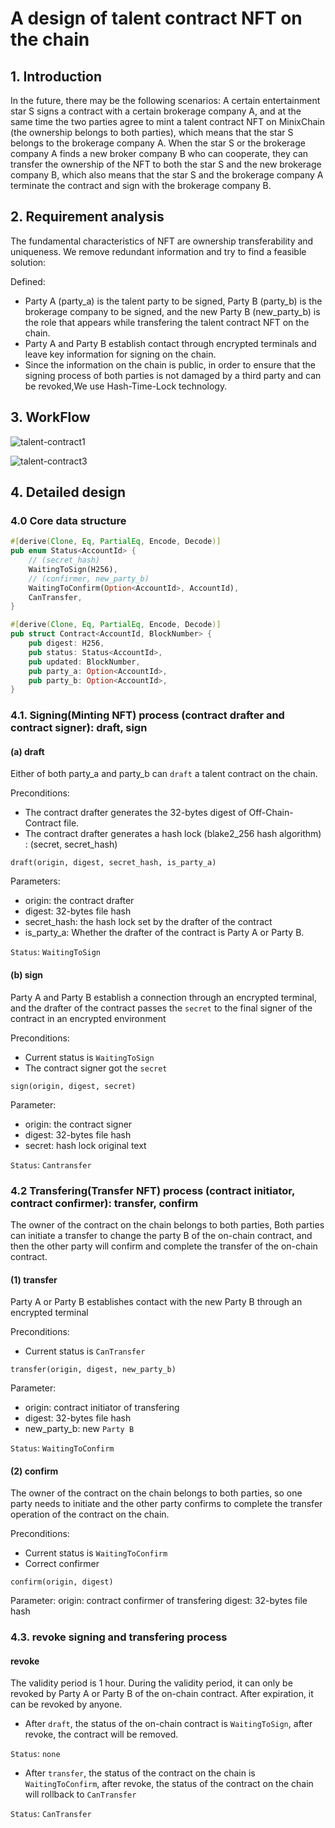 # A design of talent contract NFT on the chain

## 1. Introduction
In the future, there may be the following scenarios:
A certain entertainment star S signs a contract with a certain brokerage company A, and at the same time the two parties agree to mint a talent contract NFT on MinixChain (the ownership belongs to both parties), which means that the star S belongs to the brokerage company A. When the star S or the brokerage company A finds a new broker  company B who can cooperate, they can transfer the ownership of the NFT to both the star S and the new brokerage company B, which also means that the star S and the brokerage company A terminate the contract and sign with the brokerage company B.

## 2. Requirement analysis
The fundamental characteristics of NFT are ownership transferability and uniqueness.
We remove redundant information and try to find a feasible solution:

Defined:
- Party A (party_a) is the talent party to be signed, Party B (party_b) is the brokerage company to be signed, and the new Party B (new_party_b) is the role that appears while transfering the talent contract NFT on the chain.
- Party A and Party B establish contact through encrypted terminals and leave key information for signing on the chain.
- Since the information on the chain is public, in order to ensure that the signing process of both parties is not damaged by a third party and can be revoked,We use Hash-Time-Lock technology.

## 3. WorkFlow
![talent-contract1](https://user-images.githubusercontent.com/8869892/126440467-af13bed5-f5d2-41a8-b416-eee3e2d126b3.png)

![talent-contract3](https://user-images.githubusercontent.com/8869892/126441819-0ea8f0ea-7d2c-42c4-807b-bc1cb18f8d88.png)

## 4. Detailed design
### 4.0 Core data structure

```rust
#[derive(Clone, Eq, PartialEq, Encode, Decode)]
pub enum Status<AccountId> {
    // (secret_hash)
    WaitingToSign(H256),
    // (confirmer, new_party_b)
    WaitingToConfirm(Option<AccountId>, AccountId),
    CanTransfer,
}

#[derive(Clone, Eq, PartialEq, Encode, Decode)]
pub struct Contract<AccountId, BlockNumber> {
    pub digest: H256,
    pub status: Status<AccountId>,
    pub updated: BlockNumber,
    pub party_a: Option<AccountId>,
    pub party_b: Option<AccountId>,
}
```

### 4.1. Signing(Minting NFT) process (contract drafter and contract signer): draft, sign
#### (a) draft

Either of both party_a and party_b can `draft` a talent contract on the chain.

Preconditions: 
  - The contract drafter generates the 32-bytes digest of Off-Chain-Contract file.
  - The contract drafter generates a hash lock (blake2_256 hash algorithm) : (secret, secret_hash)

`draft(origin, digest, secret_hash, is_party_a)`

Parameters:
  - origin: the contract drafter
  - digest: 32-bytes file hash
  - secret_hash: the hash lock set by the drafter of the contract
  - is_party_a: Whether the drafter of the contract is Party A or Party B.

`Status`: `WaitingToSign`

#### (b) sign
Party A and Party B establish a connection through an encrypted terminal, and the drafter of the contract passes the `secret` to the final signer of the contract in an encrypted environment

Preconditions: 
  - Current status is `WaitingToSign`
  - The contract signer got the `secret`

`sign(origin, digest, secret)`

Parameter:
 - origin:  the contract signer
 - digest: 32-bytes file hash
 - secret: hash lock original text

`Status`: `Cantransfer`

### 4.2 Transfering(Transfer NFT) process (contract initiator, contract confirmer): transfer, confirm
The owner of the contract on the chain belongs to both parties,
Both parties can initiate a transfer to change the party B of the on-chain contract, and then the other party will confirm and complete the transfer of the on-chain contract.

#### (1) transfer
Party A or Party B establishes contact with the new Party B through an encrypted terminal

Preconditions: 
  - Current status is `CanTransfer`

`transfer(origin, digest, new_party_b)`

Parameter:
  - origin: contract initiator of transfering
  - digest:  32-bytes file hash
  - new_party_b: new `Party B`

`Status`: `WaitingToConfirm`

#### (2) confirm
The owner of the contract on the chain belongs to both parties, 
so one party needs to initiate and the other party confirms to complete the transfer operation of the contract on the chain.

Preconditions:
  - Current status is `WaitingToConfirm`
  - Correct confirmer

`confirm(origin, digest)`

Parameter:
origin: contract confirmer of transfering
digest: 32-bytes file hash

### 4.3. revoke signing and transfering process
#### revoke
The validity period is 1 hour. 
During the validity period, it can only be revoked by Party A or Party B of the on-chain contract.
After expiration, it can be revoked by anyone.

- After `draft`, the status of the on-chain contract is `WaitingToSign`, after revoke,  the contract will be removed.

`Status`: `none`

- After `transfer`, the status of the contract on the chain is `WaitingToConfirm`, after revoke, the status of the contract on the chain will rollback to `CanTransfer`

`Status`: `CanTransfer`


